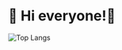 # 👋 Hi everyone!👋
![Top Langs](https://github-readme-stats.vercel.app/api/top-langs/?username=anuraghazra&layout=compact)

